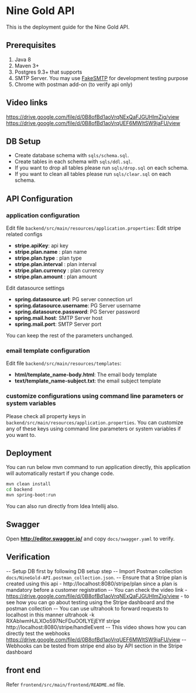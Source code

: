 # Nine Gold API
This is the deployment guide for the Nine Gold API.

## Prerequisites
1. Java 8
2. Maven 3+
3. Postgres 9.3+ that supports 
4. SMTP Server. You may use [FakeSMTP](https://github.com/Nilhcem/FakeSMTP) for development testing purpose
5. Chrome with postman add-on (to verify api only)

## Video links
https://drive.google.com/file/d/0B8ofBd1aoVrqNExQaFJGUHlmZjg/view
https://drive.google.com/file/d/0B8ofBd1aoVrqUEF6MWltSW9jaFU/view

## DB Setup
- Create database schema with `sqls/schema.sql`.
- Create tables in each schema with `sqls/ddl.sql`.
- If you want to drop all tables please run `sqls/drop.sql` on each schema.
- If you want to clean all tables please run `sqls/clear.sql` on each schema.

## API Configuration
### application configuration
Edit file `backend/src/main/resources/application.properties`:
Edit stripe related configs 
- **stripe.apiKey**: api key
- **stripe.plan.name** : plan name
- **stripe.plan.type** : plan type
- **stripe.plan.interval** : plan interval
- **stripe.plan.currency** : plan currency
- **stripe.plan.amount** : plan amount

Edit datasource settings
- **spring.datasource.url**: PG server connection url
- **spring.datasource.username**: PG Server username
- **spring.datasource.password**: PG Server password
- **spring.mail.host**: SMTP Server host
- **spring.mail.port**: SMTP Server port

You can keep the rest of the parameters unchanged.

### email template configuration
Edit file `backend/src/main/resources/templates`:
- **html/__template_name__-body.html**: The email body template
- **text/__template_name__-subject.txt**: the email subject template


### customize configurations using command line parameters or system variables
Please check all property keys in `backend/src/main/resources/application.properties`.
You can customize any of these keys using command line parameters or system variables if you want to.

## Deployment
You can run below mvn command to run application directly, this application will automatically restart if you change code.
``` bash
mvn clean install
cd backend
mvn spring-boot:run
```
You can also run directly from Idea Intellij also.

## Swagger
Open **http://editor.swagger.io/** and copy  `docs/swagger.yaml` to verify.

## Verification
-- Setup DB first by following DB setup step
-- Import Postman collection `docs/NineGold-API.postman_collection.json`.
-- Ensure that a Stripe plan is created using this api - http://localhost:8080/stripe/plan since a plan is mandatory before a customer registration
-- You can check the video link - https://drive.google.com/file/d/0B8ofBd1aoVrqNExQaFJGUHlmZjg/view - to see how you can go about testing using the Stripe dashboard and the postman collection
-- You can use ultrahook to forward requests to localhost in this manner
ultrahook -k RXAblwmHJLXOo597NcFDuOOfLYEjEYlf stripe http://localhost:8080/stripe/handleEvent
-- This video shows how you can directly test the webhooks https://drive.google.com/file/d/0B8ofBd1aoVrqUEF6MWltSW9jaFU/view
-- Webhooks can be tested from stripe end also by API section in the Stripe dashboard


## front end
Refer `frontend/src/main/frontend/README.md` file.
